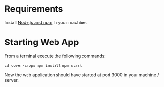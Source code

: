 # Requirements
Install [Node.js and npm](https://docs.npmjs.com/getting-started/installing-node) in your machine.

# Starting Web App

From a terminal execute the following commands:

```cd cover-crops```
```npm install```
```npm start```

Now the web application should have started at port 3000 in your machine / server.
